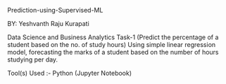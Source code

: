 Prediction-using-Supervised-ML

BY: Yeshvanth Raju Kurapati

Data Science and Business Analytics Task-1 (Predict the percentage of a student based on the no. of study hours) Using simple linear regression model, forecasting the marks of a student based on the number of hours studying per day.

Tool(s) Used :- Python (Jupyter Notebook)
